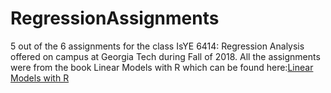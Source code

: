 # RegressionAssignments
5 out of the 6 assignments for the class IsYE 6414: Regression Analysis offered on campus at Georgia Tech during Fall of 2018. 
All the assignments were from the book Linear Models with R which can be found here:[Linear Models with R](https://jdong.weebly.com/uploads/3/8/5/2/38520479/linmodwitrsecedi.pdf)
